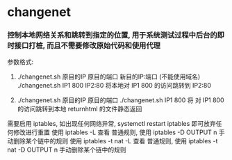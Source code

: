 # changenet
### 控制本地网络关系和跳转到指定的位置,  用于系统测试过程中后台的即时接口打桩,  而且不需要修改原始代码和使用代理

参数格式: 

1) ./changenet.sh  原目的IP 原目的端口 新目的IP:端口  (不能使用域名)
 ./changenet.sh IP1 800 IP2:80
将本地对 IP1 800 的访问跳转到 IP2:80

2) ./changenet.sh  原目的IP 原目的端口
 ./changenet.sh IP1 800
将 对 IP1 800 的访问跳转到本地 returnhtml 的文件静态返回

需要启用 iptables,  如出现任何网络异常, systemctl restart iptables   即可放弃任何修改进行重置 
使用 iptables -L 查看 普通规则,  使用 iptables -D OUTPUT n 手动删除某个链中的规则 
使用 iptables -t nat -L 查看 普通规则,  使用 iptables -t nat -D OUTPUT n 手动删除某个链中的规则 
